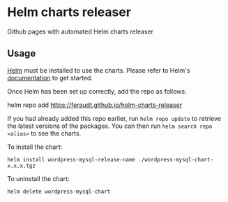 # Helm charts releaser
Github pages with automated Helm charts releaser

## Usage

[Helm](https://helm.sh) must be installed to use the charts.  Please refer to
Helm's [documentation](https://helm.sh/docs) to get started.

Once Helm has been set up correctly, add the repo as follows:

  helm repo add https://feraudt.github.io/helm-charts-releaser

If you had already added this repo earlier, run `helm repo update` to retrieve
the latest versions of the packages.  You can then run `helm search repo
<alias>` to see the charts.

To install the <chart-name> chart:

    helm install wordpress-mysql-release-name ./wordpress-mysql-chart-x.x.x.tgz

To uninstall the chart:

    helm delete wordpress-mysql-chart

